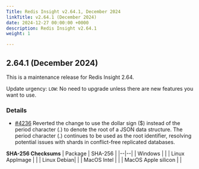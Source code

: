 ```yaml
---
Title: Redis Insight v2.64.1, December 2024
linkTitle: v2.64.1 (December 2024)
date: 2024-12-27 00:00:00 +0000
description: Redis Insight v2.64.1
weight: 1

---
```

## 2.64.1 (December 2024)
This is a maintenance release for Redis Insight 2.64.

Update urgency: `LOW`: No need to upgrade unless there are new features you want to use.

### Details

- [#4236](https://github.com/RedisInsight/RedisInsight/pull/4236) Reverted the change to use the dollar sign ($) instead of the period character (.) to denote the root of a JSON data structure. The period character (.) continues to be used as the root identifier, resolving potential issues with shards in conflict-free replicated databases.

**SHA-256 Checksums**
| Package | SHA-256 |
|--|--|
| Windows |  |
| Linux AppImage |  |
| Linux Debian|  |
| MacOS Intel |  |
| MacOS Apple silicon |  |
